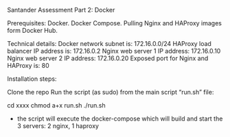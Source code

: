 Santander Assessment
Part 2: Docker

Prerequisites:
Docker.
Docker Compose.
Pulling Nginx and HAProxy images form Docker Hub.

Technical details:
Docker network subnet is: 172.16.0.0/24
HAProxy load balancer IP address is: 172.16.0.2
Nginx web server 1 IP address: 172.16.0.10
Nginx web server 2 IP address: 172.16.0.20
Exposed port for Nginx and HAProxy is: 80

Installation steps:

Clone the repo
Run the script (as sudo) from the main script “run.sh” file:

cd xxxx
chmod a+x run.sh
./run.sh
- the script will execute the docker-compose which will build and start the 3 servers: 2 nginx, 1 haproxy
